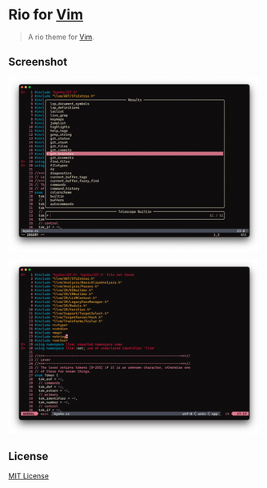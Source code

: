 # Rio for [Vim](http://www.vim.org/)

> A rio theme for [Vim](http://www.vim.org/).

## Screenshot

![Screenshot 1](screenshot-1.png)

![Screenshot 2](screenshot-2.png)

## License

[MIT License](./LICENSE)
